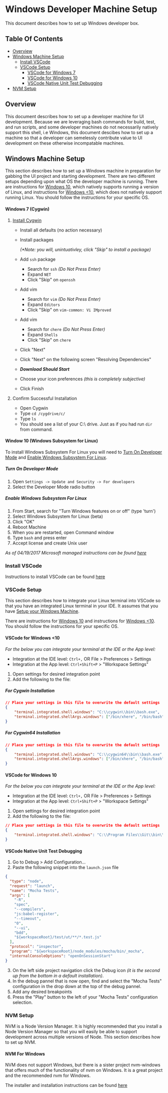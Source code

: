 # Windows Developer Machine Setup
This document describes how to set up Windows developer box.


## Table Of Contents
* [Overview](#user-content-overview)
* [Windows Machine Setup](#user-content-window-machine-setup)
	* [Install VSCode](#user-content-install-vscode) 
	* [VSCode Setup](#user-content-vscode-setup)
		* [VSCode for Windows 7](#user-content-vscode-for-windows-7) 
		* [VSCode for Windows 10](#user-content-vscode-for-windows-10) 
		* [VSCode Native Unit Test Debugging](#user-content-vscode-native-unit-test-debugging)
* [NVM Setup](#user-content-nvm-setup)


## Overview
This document describes how to set up a developer machine for UI development. Because we are leveraging bash commands for build, test, and run scripts, and some developer machines do not necessarily natively support this shell, i.e Windows, this document descibes how to set up a machine so that a developer can semelessly contribute value to UI development on these otherwise incompatable machines.


## Windows Machine Setup
This section describes how to set up a Windows machine in preparation for gabbing the UI project and starting development. There are two different setups depending upon what OS the developer machine is running. There are instructions for [Windows 10](#user-content-windows-10), which natively supports running a version of Linux, and instructions for [Windows <10](#user-content-windows-<10), which does not natively support running Linux. You should follow the instructions for your specific OS.

#### Windows 7 (Cygwin)
1. [Install Cygwin](https://www.cygwin.com/) 
	* Install all defaults (no action necessary)
	* Install packages 
		
		_(*Note: you will, unintuativley, click "Skip" to install a package)_
		
	* Add `ssh` package
		* Search for `ssh` _(Do Not Press Enter)_
		* Expand `NET`
		* Click "Skip" on `openssh`
	
	* Add vim 	
		* Search for `vim` _(Do Not Press Enter)_
		* Expand `Editors` 
		* Click "Skip" on `vim-common: Vi IMproved`

	* Add vim 	
		* Search for `chere` _(Do Not Press Enter)_
		* Expand `Shells` 
		* Click "Skip" on `chere`

	* Click "Next"
	* Click "Next" on the following screen "Resolving Dependencies"
	* _**Download Should Start**_
	* Choose your icon preferences _(this is completely subjective)_
	* Click Finish

2. Confirm Successful Installation
	* Open Cygwin
	* Type `cd /cygdrive/c/`
	* Type `ls`
	* You should see a list of your C:\ drive. Just as if you had run `dir` from command.

#### Window 10 (Windows Subsystem for Linux)
To install Windows Subsystem For Linux you will need to [Turn On Developer Mode]() and [Enable Windows Subsystem For Linux]().

##### Turn On Developer Mode
1. Open `Settings -> Update and Security -> For developers`
2. Select the Developer Mode radio button

##### Enable Windows Subsystem For Linux
1. From Start, search for "Turn Windows features on or off" (type 'turn')
2. Select Windows Subsystem for Linux (beta)
3. Click "OK"
4. Reboot Machine
5. When you are restarted, open Command window
6. Type `bash` and press enter
7. Accept license and create Unix user

_As of 04/19/2017 Microsoft managed instructions can be found [here](https://msdn.microsoft.com/en-us/commandline/wsl/install_guide)_


### Install VSCode
Instructions to install VSCode can be found [here](https://code.visualstudio.com/docs/setup/setup-overview)

### VSCode Setup
This section describes how to integrate your Linux terminal into VSCode so that you have an integrated Linux terminal in your IDE. It assumes that you have [Setup your Windows Machine](#user-content-windows-machine-setup).

There are instructions for [Windows 10](#user-content-vscode-for-windows-10) and instructions for [Windows <10](#user-content-vscode-for-windows-<10). You should follow the instructions for your specific OS.

#### VSCode for Windows <10
_For the below you can integrate your terminal at the IDE or the App level:_

* Integration at the IDE level: `Ctrl+,` OR File > Preferences > Settings
* Integration at the App level: `Ctrl+Shift+P` > "Workspace Settings"

1. Open settings for desired integration point
2. Add the following to the file: 	

##### For Cygwin Installation
```json
// Place your settings in this file to overwrite the default settings
{
    "terminal.integrated.shell.windows": "C:\\cygwin\\bin\\bash.exe",
    "terminal.integrated.shellArgs.windows": ["/bin/xhere", "/bin/bash"]    
}

```

##### For Cygwin64 Installation
```json
// Place your settings in this file to overwrite the default settings
{
    "terminal.integrated.shell.windows": "C:\\cygwin64\\bin\\bash.exe",
    "terminal.integrated.shellArgs.windows": ["/bin/xhere", "/bin/bash"]    
}

```

#### VSCode for Windows 10
_For the below you can integrate your terminal at the IDE or the App level:_

* Integration at the IDE level: `Ctrl+,` OR File > Preferences > Settings
* Integration at the App level: `Ctrl+Shift+P` > "Workspace Settings"

1. Open settings for desired integration point
2. Add the following to the file: 	

```json
// Place your settings in this file to overwrite the default settings
{
	"terminal.integrated.shell.windows": "C:\\Program Files\\Git\\bin\\bash.exe"   
}

```
#### VSCode Native Unit Test Debugging

1. Go to Debug > Add Configuration...
2. Paste the following snippet into the `launch.json` file

```json
{
  "type": "node",
  "request": "launch",
  "name": "Mocha Tests",
  "args": [
    "-R",
    "spec",
    "--compilers",
    "js:babel-register",
    "--timeout",
    "0",
    "--ui",
    "bdd",
    "${workspaceRoot}/test/ut/**/*.test.js"
  ],
  "protocol": "inspector",
  "program": "${workspaceRoot}/node_modules/mocha/bin/_mocha",
  "internalConsoleOptions": "openOnSessionStart"
}
```

3. On the left side project navigation click the Debug icon _(it is the second up from the bottom in a default installation)_.
4. In the debug pannel that is now open, find and select the "Mocha Tests" configuration in the drop down at the top of the debug pannel.
5. Add any desired breakpoints
6. Press the "Play" button to the left of your "Mocha Tests" configuration selection.


### NVM Setup
NVM is a Node Version Manager. It is highly recommended that you install a Node Version Manager so that you will easily be able to support development across multiple versions of Node. This section describes how to set up NVM.

#### NVM For Windows
NVM does not support Windows, but there is a sister project nvm-windows that offers much of the functionality of nvm on Windows. It is a great project and the recommended nvm for Windows.

The installer and installation instructions can be found [here](https://github.com/coreybutler/nvm-windows)
